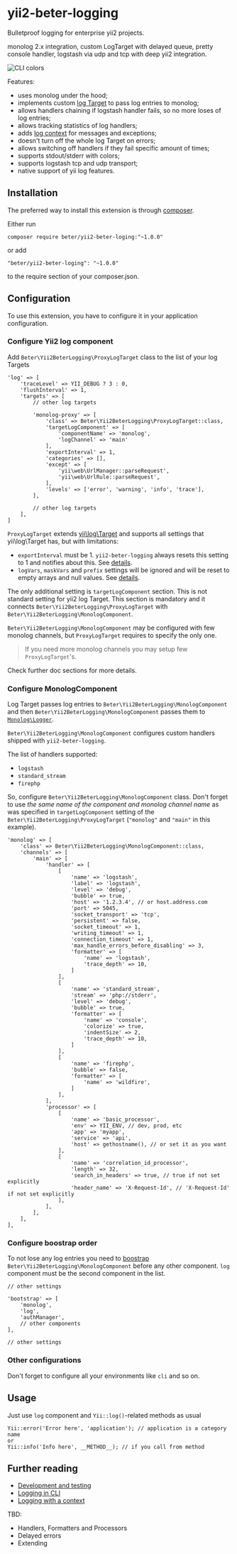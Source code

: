 # yii2-beter-logging

Bulletproof logging for enterprise yii2 projects.

monolog 2.x integration, custom LogTarget with delayed queue, pretty console handler, logstash via udp and tcp with deep yii2 integration.

![CLI colors](https://raw.githubusercontent.com/BETER-CO/yii2-beter-logging/master/doc/assets/cli_colors.jpg)

Features:
* uses monolog under the hood;
* implements custom [log Target](https://www.yiiframework.com/doc/api/2.0/yii-log-target) to pass log entries to monolog;
* allows handlers chaining if logstash handler fails, so no more loses of log entries;
* allows tracking statistics of log handlers;
* adds [log context](doc/logging-with-context.md) for messages and exceptions;
* doesn't turn off the whole log Target on errors;
* allows switching off handlers if they fail specific amount of times;
* supports stdout/stderr with colors;
* supports logstash tcp and udp transport;
* native support of yii log features.

## Installation

The preferred way to install this extension is through [composer](https://getcomposer.org/).

Either run

```
composer require beter/yii2-beter-loging:"~1.0.0"
```

or add

```
"beter/yii2-beter-loging": "~1.0.0"
```

to the require section of your composer.json.

## Configuration

To use this extension, you have to configure it in your application configuration.

### Configure Yii2 log component

Add `Beter\Yii2BeterLogging\ProxyLogTarget` class to the list of your log Targets

```
'log' => [
    'traceLevel' => YII_DEBUG ? 3 : 0,
    'flushInterval' => 1,
    'targets' => [
        // other log targets

        'monolog-proxy' => [
            'class' => Beter\Yii2BeterLogging\ProxyLogTarget::class,
            'targetLogComponent' => [
                'componentName' => 'monolog',
                'logChannel' => 'main'
            ],
            'exportInterval' => 1,
            'categories' => [],
            'except' => [
                'yii\web\UrlManager::parseRequest',
                'yii\web\UrlRule::parseRequest',
            ],
            'levels' => ['error', 'warning', 'info', 'trace'],
        ],

        // other log targets
    ],
]
```

`ProxyLogTarget` extends [yii\log\Target](https://www.yiiframework.com/doc/api/2.0/yii-log-target) and supports
all settings that yii\log\Target has, but with limitations:
* `exportInterval` must be 1. `yii2-beter-logging` always resets this setting to 1 and notifies about this. See
[details](#further-reading).
* `logVars`, `maskVars` and `prefix` settings will be ignored and will be reset to empty arrays and null values.
See [details](#further-reading).

The only additional setting is `targetLogComponent` section. This is not standard setting for yii2 log Target.
This section is mandatory and it connects `Beter\Yii2BeterLogging\ProxyLogTarget` with
`Beter\Yii2BeterLogging\MonologComponent`.

`Beter\Yii2BeterLogging\MonologComponent` may be configured with few monolog channels, but `ProxyLogTarget`
requires to specify the only one.

> If you need more monolog channels you may setup few `ProxyLogTarget`'s.

Check further doc sections for more details.

### Configure MonologComponent

Log Target passes log entries to `Beter\Yii2BeterLogging\MonologComponent` and then
`Beter\Yii2BeterLogging\MonologComponent` passes them to
[`Monolog\Logger`](https://github.com/Seldaek/monolog/blob/2.x/doc/01-usage.md).

`Beter\Yii2BeterLogging\MonologComponent` configures custom handlers shipped with `yii2-beter-logging`. 

The list of handlers supported:
* `logstash`
* `standard_stream`
* `firephp`

So, configure `Beter\Yii2BeterLogging\MonologComponent` class. Don't forget to use *the same name of
the component and monolog channel name* as was specified in `targetLogComponent` setting of the
`Beter\Yii2BeterLogging\ProxyLogTarget` (`"monolog"` and `"main"` in this example).

```
'monolog' => [
    'class' => Beter\Yii2BeterLogging\MonologComponent::class,
    'channels' => [
        'main' => [
            'handler' => [
                [
                    'name' => 'logstash',
                    'label' => 'logstash',
                    'level' => 'debug',
                    'bubble' => true,
                    'host' => '1.2.3.4', // or host.address.com
                    'port' => 5045,
                    'socket_transport' => 'tcp',
                    'persistent' => false,
                    'socket_timeout' => 1,
                    'writing_timeout' => 1,
                    'connection_timeout' => 1,
                    'max_handle_errors_before_disabling' => 3,
                    'formatter' => [
                        'name' => 'logstash',
                        'trace_depth' => 10,
                    ]
                ],
                [
                    'name' => 'standard_stream',
                    'stream' => 'php://stderr',
                    'level' => 'debug',
                    'bubble' => true,
                    'formatter' => [
                        'name' => 'console',
                        'colorize' => true,
                        'indentSize' => 2,
                        'trace_depth' => 10,
                    ]
                ],
                [
                    'name' => 'firephp',
                    'bubble' => false,
                    'formatter' => [
                        'name' => 'wildfire',
                    ]
                ],
            ],
            'processor' => [
                [
                    'name' => 'basic_processor',
                    'env' => YII_ENV, // dev, prod, etc
                    'app' => 'myapp',
                    'service' => 'api',
                    'host' => gethostname(), // or set it as you want
                ],
                [
                    'name' => 'correlation_id_processor',
                    'length' => 32,
                    'search_in_headers' => true, // true if not set explicitly
                    'header_name' => 'X-Request-Id', // 'X-Request-Id' if not set explicitly
                ],
            ],
        ],
    ],
],
```

### Configure boostrap order

To not lose any log entries you need to
[boostrap](https://www.yiiframework.com/doc/guide/2.0/en/structure-applications#bootstrap)
`Beter\Yii2BeterLogging\MonologComponent` before any other component. `log` component must be the second component
in the list.

```
// other settings

'bootstrap' => [
    'monolog',
    'log',
    'authManager',
    // other components
],

// other settings
```

### Other configurations

Don't forget to configure all your environments like `cli` and so on.


## Usage

Just use `log` component and `Yii::log()`-related methods as usual

```
Yii::error('Error here', 'application'); // application is a category name
or
Yii::info('Info here', __METHOD__); // if you call from method
```

## Further reading

* [Development and testing](doc/development-and-testing.md)
* [Logging in CLI](doc/logging-in-cli.md)
* [Logging with a context](doc/logging-with-context.md)

TBD:
- Handlers, Formatters and Processors
- Delayed errors
- Extending
